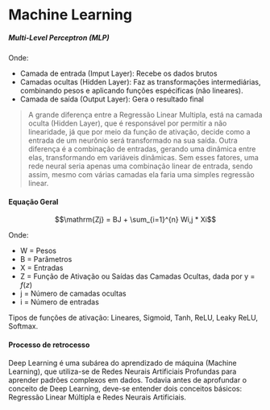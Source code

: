 # Machine Learning

##### Multi-Level Perceptron (MLP)

Onde:
- Camada de entrada (Imput Layer): Recebe os dados brutos
- Camadas ocultas (Hidden Layer): Faz as transformações intermediárias, combinando pesos e aplicando funções espécificas (não lineares).
- Camada de saída (Output Layer): Gera o resultado final

> A grande diferença entre a Regressão Linear Multipla, está na camada oculta (Hidden Layer), que é responsável por permitir a não linearidade, já que por meio da função de ativação, decide como a entrada de um neurônio será transformado na sua saída. Outra diferença é a combinação de entradas, gerando uma dinâmica entre elas, transformando em variáveis dinâmicas. Sem esses fatores, uma rede neural seria apenas uma combinação linear de entrada, sendo assim, mesmo com várias camadas ela faria uma simples regressão linear.

#### Equação Geral
$$\mathrm{Zj} = BJ + \sum_{i=1}^{n} Wi,j * Xi$$

Onde:
- W = Pesos
- B = Parâmetros
- X = Entradas
- Z = Função de Ativação ou Saídas das Camadas Ocultas, dada por y = $f(z)$
- j = Número de camadas ocultas
- i = Número de entradas

Tipos de funções de ativação: Lineares, Sigmoid, Tanh, ReLU, Leaky ReLU, Softmax.

#### Processo de retrocesso 

Deep Learning é uma subárea do aprendizado de máquina (Machine Learning), que utiliza-se de Redes Neurais Artificiais Profundas para aprender padrões complexos em dados. Todavia antes de aprofundar o conceito de Deep Learning, deve-se entender dois conceitos básicos: Regressão Linear Múltipla e Redes Neurais Artificiais.
